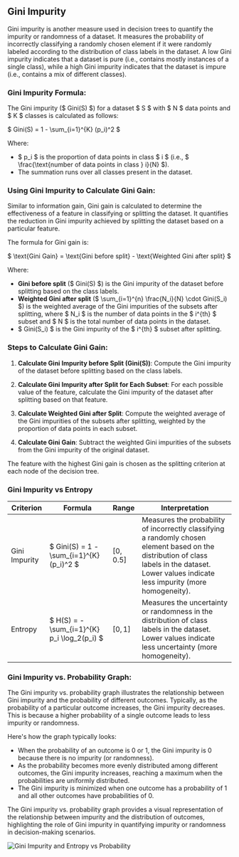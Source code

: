 ## Gini Impurity

Gini impurity is another measure used in decision trees to quantify the impurity or randomness of a dataset. It measures the probability of incorrectly classifying a randomly chosen element if it were randomly labeled according to the distribution of class labels in the dataset. A low Gini impurity indicates that a dataset is pure (i.e., contains mostly instances of a single class), while a high Gini impurity indicates that the dataset is impure (i.e., contains a mix of different classes).

### Gini Impurity Formula:

The Gini impurity ($ Gini(S) $) for a dataset $ S $ with $ N $ data points and $ K $ classes is calculated as follows:

$ Gini(S) = 1 - \sum_{i=1}^{K} (p_i)^2 $

Where:
- $ p_i $ is the proportion of data points in class $ i $ (i.e., $ \frac{\text{number of data points in class } i}{N} $).
- The summation runs over all classes present in the dataset.

### Using Gini Impurity to Calculate Gini Gain:

Similar to information gain, Gini gain is calculated to determine the effectiveness of a feature in classifying or splitting the dataset. It quantifies the reduction in Gini impurity achieved by splitting the dataset based on a particular feature.

The formula for Gini gain is:

$ \text{Gini Gain} = \text{Gini before split} - \text{Weighted Gini after split} $

Where:
- **Gini before split** ($ Gini(S) $) is the Gini impurity of the dataset before splitting based on the class labels.
- **Weighted Gini after split** ($ \sum_{i=1}^{n} \frac{N_i}{N} \cdot Gini(S_i) $) is the weighted average of the Gini impurities of the subsets after splitting, where $ N_i $ is the number of data points in the $ i^{th} $ subset and $ N $ is the total number of data points in the dataset.
- $ Gini(S_i) $ is the Gini impurity of the $ i^{th} $ subset after splitting.

### Steps to Calculate Gini Gain:

1. **Calculate Gini Impurity before Split (Gini(S))**: Compute the Gini impurity of the dataset before splitting based on the class labels.

2. **Calculate Gini Impurity after Split for Each Subset**: For each possible value of the feature, calculate the Gini impurity of the dataset after splitting based on that feature.

3. **Calculate Weighted Gini after Split**: Compute the weighted average of the Gini impurities of the subsets after splitting, weighted by the proportion of data points in each subset.

4. **Calculate Gini Gain**: Subtract the weighted Gini impurities of the subsets from the Gini impurity of the original dataset.

The feature with the highest Gini gain is chosen as the splitting criterion at each node of the decision tree.

### Gini Impurity vs Entropy

| Criterion       | Formula                                           | Range       | Interpretation                                     | 
|-----------------|---------------------------------------------------|-------------|----------------------------------------------------|
| Gini Impurity   | $ Gini(S) = 1 - \sum_{i=1}^{K} (p_i)^2 $      | $[0, 0.5]$ | Measures the probability of incorrectly classifying a randomly chosen element based on the distribution of class labels in the dataset. Lower values indicate less impurity (more homogeneity). |
| Entropy         | $ H(S) = - \sum_{i=1}^{K} p_i \log_2(p_i) $    | $[0, 1]$   | Measures the uncertainty or randomness in the distribution of class labels in the dataset. Lower values indicate less uncertainty (more homogeneity).   |

### Gini Impurity vs. Probability Graph:

The Gini impurity vs. probability graph illustrates the relationship between Gini impurity and the probability of different outcomes. Typically, as the probability of a particular outcome increases, the Gini impurity decreases. This is because a higher probability of a single outcome leads to less impurity or randomness.

Here's how the graph typically looks:

- When the probability of an outcome is 0 or 1, the Gini impurity is 0 because there is no impurity (or randomness).
- As the probability becomes more evenly distributed among different outcomes, the Gini impurity increases, reaching a maximum when the probabilities are uniformly distributed.
- The Gini impurity is minimized when one outcome has a probability of 1 and all other outcomes have probabilities of 0.

The Gini impurity vs. probability graph provides a visual representation of the relationship between impurity and the distribution of outcomes, highlighting the role of Gini impurity in quantifying impurity or randomness in decision-making scenarios.

![Gini Impurity and Entropy vs Probability](https://media.geeksforgeeks.org/wp-content/uploads/20200620180439/Gini-Impurity-vs-Entropy.png)